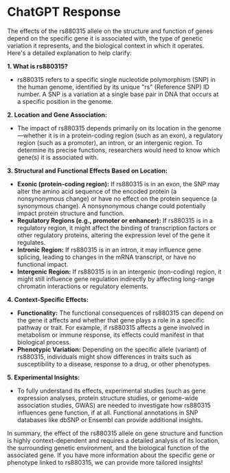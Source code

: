 # ChatGPT Response

The effects of the rs880315 allele on the structure and function of genes depend on the specific gene it is associated with, the type of genetic variation it represents, and the biological context in which it operates. Here's a detailed explanation to help clarify:

**1. What is rs880315?**
- rs880315 refers to a specific single nucleotide polymorphism (SNP) in the human genome, identified by its unique "rs" (Reference SNP) ID number. A SNP is a variation at a single base pair in DNA that occurs at a specific position in the genome.

**2. Location and Gene Association:**
- The impact of rs880315 depends primarily on its location in the genome—whether it is in a protein-coding region (such as an exon), a regulatory region (such as a promoter), an intron, or an intergenic region. To determine its precise functions, researchers would need to know which gene(s) it is associated with.

**3. Structural and Functional Effects Based on Location:**
   - **Exonic (protein-coding region):** If rs880315 is in an exon, the SNP may alter the amino acid sequence of the encoded protein (a nonsynonymous change) or have no effect on the protein sequence (a synonymous change). A nonsynonymous change could potentially impact protein structure and function.
   - **Regulatory Regions (e.g., promoter or enhancer):** If rs880315 is in a regulatory region, it might affect the binding of transcription factors or other regulatory proteins, altering the expression level of the gene it regulates.
   - **Intronic Region:** If rs880315 is in an intron, it may influence gene splicing, leading to changes in the mRNA transcript, or have no functional impact.
   - **Intergenic Region:** If rs880315 is in an intergenic (non-coding) region, it might still influence gene regulation indirectly by affecting long-range chromatin interactions or regulatory elements.

**4. Context-Specific Effects:**
- **Functionality:** The functional consequences of rs880315 can depend on the gene it affects and whether that gene plays a role in a specific pathway or trait. For example, if rs880315 affects a gene involved in metabolism or immune response, its effects could manifest in that biological process.
- **Phenotypic Variation:** Depending on the specific allele (variant) of rs880315, individuals might show differences in traits such as susceptibility to a disease, response to a drug, or other phenotypes.

**5. Experimental Insights:**
- To fully understand its effects, experimental studies (such as gene expression analyses, protein structure studies, or genome-wide association studies, GWAS) are needed to investigate how rs880315 influences gene function, if at all. Functional annotations in SNP databases like dbSNP or Ensembl can provide additional insights.

In summary, the effect of the rs880315 allele on gene structure and function is highly context-dependent and requires a detailed analysis of its location, the surrounding genetic environment, and the biological function of the associated gene. If you have more information about the specific gene or phenotype linked to rs880315, we can provide more tailored insights!